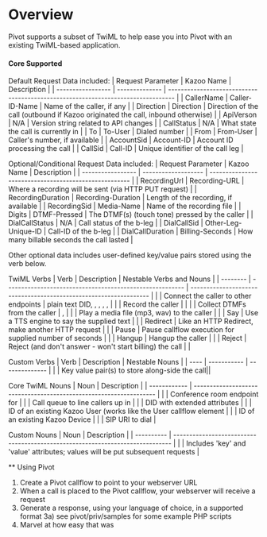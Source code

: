 
# Overview

Pivot supports a subset of TwiML to help ease you into Pivot with an existing TwiML-based application.

#### Core Supported

Default Request Data included:
| Request Parameter | Kazoo Name     | Description                                                                      |
| ----------------- | -------------- | -------------------------------------------------------------------------------- |
| CallerName        | Caller-ID-Name | Name of the caller, if any                                                       |
| Direction         | Direction      | Direction of the call (outbound if Kazoo originated the call, inbound otherwise) |
| ApiVerson         | N/A            | Version string related to API changes                                            |
| CallStatus        | N/A            | What state the call is currently in                                              |
| To                | To-User        | Dialed number                                                                    |
| From              | From-User      | Caller's number, if available                                                    |
| AccountSid        | Account-ID     | Account ID processing the call                                                   |
| CallSid           | Call-ID        | Unique identifier of the call leg                                                |

Optional/Conditional Request Data included:
| Request Parameter | Kazoo Name          | Description                                           |
| ----------------- | ------------------- | ----------------------------------------------------- |
| RecordingUrl      | Recording-URL       | Where a recording will be sent (via HTTP PUT request) |
| RecordingDuration | Recording-Duration  | Length of the recording, if available                 |
| RecordingSid      | Media-Name          | Name of the recording file                            |
| Digits            | DTMF-Pressed        | The DTMF(s) (touch tone) pressed by the caller        |
| DialCallStatus    | N/A                 | Call status of the b-leg                              |
| DialCallSid       | Other-Leg-Unique-ID | Call-ID of the b-leg                                  |
| DialCallDuration  | Billing-Seconds     | How many billable seconds the call lasted             |

Other optional data includes user-defined key/value pairs stored using the <Set> verb below.

TwiML Verbs
| Verb     | Description                                              | Nestable Verbs and Nouns                                          |
| -------- | -------------------------------------------------------- | ----------------------------------------------------------------- |
| <Dial>   | Connect the caller to other endpoints                    | plain text DID, <Conference>, <Queue>, <Number>, <User>, <Device> |
| <Record> | Record the caller                                        |                                                                   |
| <Gather> | Collect DTMFs from the caller                            | <Play>, <Say>                                                     |
| <Play>   | Play a media file (mp3, wav) to the caller               |                                                                   |
| Say      | Use a TTS engine to say the supplied text                |                                                                   |
| Redirect | Like an HTTP Redirect, make another HTTP request         | <Variable>                                                        |
| Pause    | Pause callflow execution for supplied number of seconds  |                                                                   |
| Hangup   | Hangup the caller                                        |                                                                   |
| Reject   | Reject (and don't answer - won't start billing) the call |                                                                   |

Custom Verbs
| Verb  | Description | Nestable Nouns |
| ----  | ----------- | -------------- |
| <Set> | Key value pair(s) to store along-side the call||

Core TwiML Nouns
| Noun         | Description                                                        |
| ------------ | ------------------------------------------------------------------ |
| <Conference> | Conference room endpoint for <Dial>                                |
| <Queue>      | Call queue to line callers up in                                   |
| <Number>     | DID with extended attributes                                       |
| <User>       | ID of an existing Kazoo User (works like the User callflow element |
| <Device>     | ID of an existing Kazoo Device                                     |
| <Sip>        | SIP URI to dial                                                    |

Custom Nouns
| Noun       | Description                                                                   |
| ---------- | ----------------------------------------------------------------------------- |
| <Variable> | Includes 'key' and 'value' attributes; values will be put subsequent requests |

** Using Pivot

1) Create a Pivot callflow to point to your webserver URL
2) When a call is placed to the Pivot callflow, your webserver will receive a request
3) Generate a response, using your language of choice, in a supported format
  3a) see pivot/priv/samples for some example PHP scripts
4) Marvel at how easy that was
